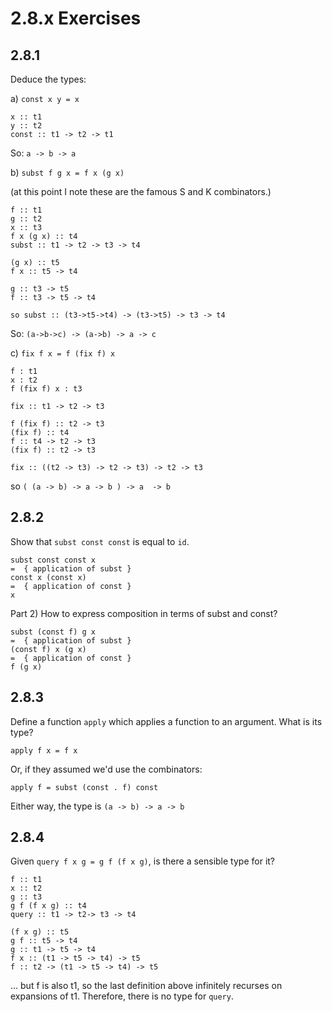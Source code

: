 # 2.8.x Exercises

## 2.8.1

Deduce the types:

a) `const x y = x`

    x :: t1
    y :: t2
    const :: t1 -> t2 -> t1

So: `a -> b -> a`

b) `subst f g x = f x (g x)`

(at this point I note these are the famous S and K combinators.)

    f :: t1
    g :: t2
    x :: t3
    f x (g x) :: t4
    subst :: t1 -> t2 -> t3 -> t4
    
    (g x) :: t5
    f x :: t5 -> t4
    
    g :: t3 -> t5
    f :: t3 -> t5 -> t4
    
    so subst :: (t3->t5->t4) -> (t3->t5) -> t3 -> t4

So: `(a->b->c) -> (a->b) -> a -> c`

c) `fix f x = f (fix f) x`

    f : t1
    x : t2
    f (fix f) x : t3

    fix :: t1 -> t2 -> t3

    f (fix f) :: t2 -> t3
    (fix f) :: t4
    f :: t4 -> t2 -> t3
    (fix f) :: t2 -> t3

    fix :: ((t2 -> t3) -> t2 -> t3) -> t2 -> t3

so `( (a -> b) -> a -> b ) -> a  -> b`

## 2.8.2

Show that `subst const const` is equal to `id`.

    subst const const x
    =  { application of subst }
    const x (const x)
    =  { application of const }
    x

Part 2) How to express composition in terms of subst and const?

    subst (const f) g x
    =  { application of subst }
    (const f) x (g x)
    =  { application of const }
    f (g x)

## 2.8.3

Define a function `apply` which applies a function to an 
argument. What is its type?

    apply f x = f x

Or, if they assumed we'd use the combinators:

    apply f = subst (const . f) const

Either way, the type is `(a -> b) -> a -> b`

## 2.8.4

Given `query f x g = g f (f x g)`, is there a sensible type for it?

    f :: t1
    x :: t2
    g :: t3
    g f (f x g) :: t4
    query :: t1 -> t2-> t3 -> t4
    
    (f x g) :: t5
    g f :: t5 -> t4
    g :: t1 -> t5 -> t4
    f x :: (t1 -> t5 -> t4) -> t5
    f :: t2 -> (t1 -> t5 -> t4) -> t5

... but f is also t1, so the last definition above infinitely
recurses on expansions of t1.  Therefore, there is no type 
for `query`.

